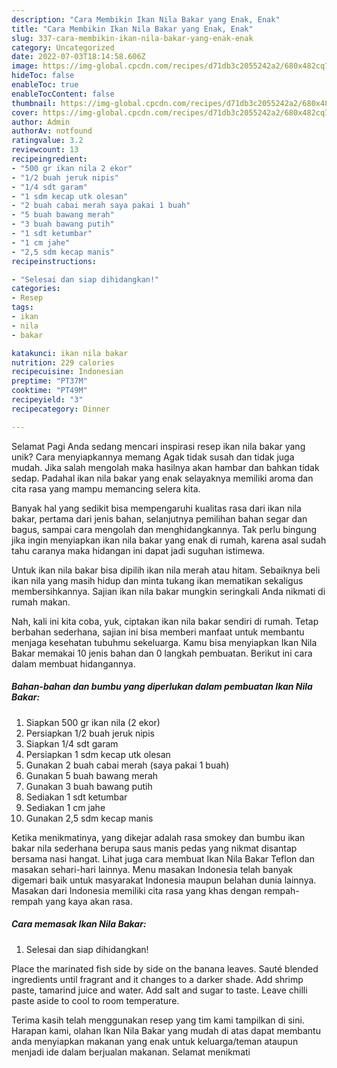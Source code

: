 ```yaml
---
description: "Cara Membikin Ikan Nila Bakar yang Enak, Enak"
title: "Cara Membikin Ikan Nila Bakar yang Enak, Enak"
slug: 337-cara-membikin-ikan-nila-bakar-yang-enak-enak
category: Uncategorized
date: 2022-07-03T18:14:58.606Z
image: https://img-global.cpcdn.com/recipes/d71db3c2055242a2/680x482cq70/ikan-nila-bakar-foto-resep-utama.jpg
hideToc: false
enableToc: true
enableTocContent: false
thumbnail: https://img-global.cpcdn.com/recipes/d71db3c2055242a2/680x482cq70/ikan-nila-bakar-foto-resep-utama.jpg
cover: https://img-global.cpcdn.com/recipes/d71db3c2055242a2/680x482cq70/ikan-nila-bakar-foto-resep-utama.jpg
author: Admin
authorAv: notfound
ratingvalue: 3.2
reviewcount: 13
recipeingredient:
- "500 gr ikan nila 2 ekor"
- "1/2 buah jeruk nipis"
- "1/4 sdt garam"
- "1 sdm kecap utk olesan"
- "2 buah cabai merah saya pakai 1 buah"
- "5 buah bawang merah"
- "3 buah bawang putih"
- "1 sdt ketumbar"
- "1 cm jahe"
- "2,5 sdm kecap manis"
recipeinstructions:

- "Selesai dan siap dihidangkan!"
categories:
- Resep
tags:
- ikan
- nila
- bakar

katakunci: ikan nila bakar 
nutrition: 229 calories
recipecuisine: Indonesian
preptime: "PT37M"
cooktime: "PT49M"
recipeyield: "3"
recipecategory: Dinner

---
```



Selamat Pagi Anda sedang mencari inspirasi resep ikan nila bakar yang unik? Cara menyiapkannya memang Agak tidak susah dan tidak juga mudah. Jika salah mengolah maka hasilnya akan hambar dan bahkan tidak sedap. Padahal ikan nila bakar yang enak selayaknya memiliki aroma dan cita rasa yang mampu memancing selera kita.


Banyak hal yang sedikit bisa mempengaruhi kualitas rasa dari ikan nila bakar, pertama dari jenis bahan, selanjutnya pemilihan bahan segar dan bagus, sampai cara mengolah dan menghidangkannya. Tak perlu bingung jika ingin menyiapkan ikan nila bakar yang enak di rumah, karena asal sudah tahu caranya maka hidangan ini dapat jadi suguhan istimewa.

Untuk ikan nila bakar bisa dipilih ikan nila merah atau hitam. Sebaiknya beli ikan nila yang masih hidup dan minta tukang ikan mematikan sekaligus membersihkannya. Sajian ikan nila bakar mungkin seringkali Anda nikmati di rumah makan.


Nah, kali ini kita coba, yuk, ciptakan ikan nila bakar sendiri di rumah. Tetap berbahan sederhana, sajian ini bisa memberi manfaat untuk membantu menjaga kesehatan tubuhmu sekeluarga. Kamu bisa menyiapkan Ikan Nila Bakar memakai 10 jenis bahan dan 0 langkah pembuatan. Berikut ini cara dalam membuat hidangannya.

<!--inarticleads1-->

##### Bahan-bahan dan bumbu yang diperlukan dalam pembuatan Ikan Nila Bakar:

1. Siapkan 500 gr ikan nila (2 ekor)
1. Persiapkan 1/2 buah jeruk nipis
1. Siapkan 1/4 sdt garam
1. Persiapkan 1 sdm kecap utk olesan
1. Gunakan 2 buah cabai merah (saya pakai 1 buah)
1. Gunakan 5 buah bawang merah
1. Gunakan 3 buah bawang putih
1. Sediakan 1 sdt ketumbar
1. Sediakan 1 cm jahe
1. Gunakan 2,5 sdm kecap manis


Ketika menikmatinya, yang dikejar adalah rasa smokey dan bumbu ikan bakar nila sederhana berupa saus manis pedas yang nikmat disantap bersama nasi hangat. Lihat juga cara membuat Ikan Nila Bakar Teflon dan masakan sehari-hari lainnya. Menu masakan Indonesia telah banyak digemari baik untuk masyarakat Indonesia maupun belahan dunia lainnya. Masakan dari Indonesia memiliki cita rasa yang khas dengan rempah-rempah yang kaya akan rasa. 

<!--inarticleads2-->

##### Cara memasak Ikan Nila Bakar:


1. Selesai dan siap dihidangkan!

Place the marinated fish side by side on the banana leaves. Sauté blended ingredients until fragrant and it changes to a darker shade. Add shrimp paste, tamarind juice and water. Add salt and sugar to taste. Leave chilli paste aside to cool to room temperature. 

Terima kasih telah menggunakan resep yang tim kami tampilkan di sini. Harapan kami, olahan Ikan Nila Bakar yang mudah di atas dapat membantu anda menyiapkan makanan yang enak untuk keluarga/teman ataupun menjadi ide dalam berjualan makanan. Selamat menikmati
